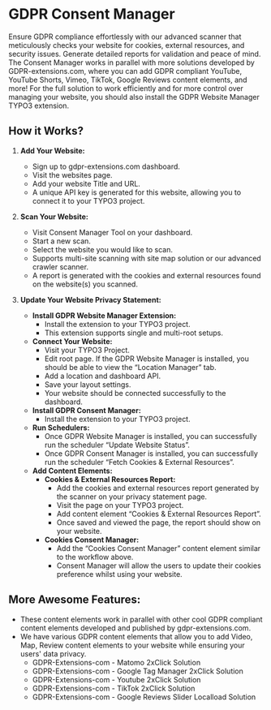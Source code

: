 # GDPR Consent Manager

Ensure GDPR compliance effortlessly with our advanced scanner that meticulously checks your website for cookies, external resources, and security issues. Generate detailed reports for validation and peace of mind. The Consent Manager works in parallel with more solutions developed by GDPR-extensions.com, where you can add GDPR compliant YouTube, YouTube Shorts, Vimeo, TikTok, Google Reviews content elements, and more! For the full solution to work efficiently and for more control over managing your website, you should also install the GDPR Website Manager TYPO3 extension.

## How it Works?

1. **Add Your Website:**
   - Sign up to gdpr-extensions.com dashboard.
   - Visit the websites page.
   - Add your website Title and URL.
   - A unique API key is generated for this website, allowing you to connect it to your TYPO3 project.

2. **Scan Your Website:**
   - Visit Consent Manager Tool on your dashboard.
   - Start a new scan.
   - Select the website you would like to scan.
   - Supports multi-site scanning with site map solution or our advanced crawler scanner.
   - A report is generated with the cookies and external resources found on the website(s) you scanned.

3. **Update Your Website Privacy Statement:**
    - **Install GDPR Website Manager Extension:**
       - Install the extension to your TYPO3 project.
       - This extension supports single and multi-root setups.
    - **Connect Your Website:**
       - Visit your TYPO3 Project.
       - Edit root page. If the GDPR Website Manager is installed, you should be able to view the “Location Manager” tab.
       - Add a location and dashboard API.
       - Save your layout settings.
       - Your website should be connected successfully to the dashboard.
    - **Install GDPR Consent Manager:**
       - Install the extension to your TYPO3 project.
    - **Run Schedulers:**
       - Once GDPR Website Manager is installed, you can successfully run the scheduler “Update Website Status”.
       - Once GDPR Consent Manager is installed, you can successfully run the scheduler “Fetch Cookies & External Resources”.
    - **Add Content Elements:**
        - **Cookies & External Resources Report:**
             - Add the cookies and external resources report generated by the scanner on your privacy statement page.
             - Visit the page on your TYPO3 project.
             - Add content element “Cookies & External Resources Report”.
             - Once saved and viewed the page, the report should show on your website.
        - **Cookies Consent Manager:**
             - Add the “Cookies Consent Manager” content element similar to the workflow above.
             - Consent Manager will allow the users to update their cookies preference whilst using your website.

## More Awesome Features:

- These content elements work in parallel with other cool GDPR compliant content elements developed and published by gdpr-extensions.com.
- We have various GDPR content elements that allow you to add Video, Map, Review content elements to your website while ensuring your users' data privacy.
    - GDPR-Extensions-com - Matomo 2xClick Solution
    - GDPR-Extensions-com - Google Tag Manager 2xClick Solution
    - GDPR-Extensions-com - Youtube 2xClick Solution
    - GDPR-Extensions-com - TikTok 2xClick Solution
    - GDPR-Extensions-com - Google Reviews Slider Localload Solution
